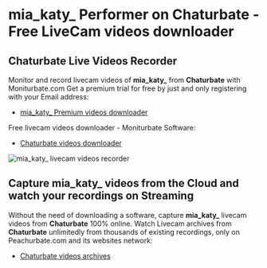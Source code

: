 # mia_katy_ Performer on Chaturbate - Free LiveCam videos downloader

## Chaturbate Live Videos Recorder

Monitor and record livecam videos of **mia_katy_** from **Chaturbate** with Moniturbate.com
Get a premium trial for free by just and only registering with your Email address:
* [mia_katy_ Premium videos downloader](https://moniturbate.com/request-demo-licence-key.html)

Free livecam videos downloader - Moniturbate Software:
* [Chaturbate videos downloader](https://moniturbate.com/moniturbate-download-software.html)

![mia_katy_ livecam videos recorder](https://peachurnet.com/templates/moniturbate-software.png)


## Capture mia_katy_ videos from the Cloud and watch your recordings on Streaming

Without the need of downloading a software, capture **mia_katy_** livecam videos from **Chaturbate** 100% online.
Watch Livecam archives from **Chaturbate** unlimitedly from thousands of existing recordings, only on Peachurbate.com and its websites network:
* [Chaturbate videos archives](https://peachurnet.com/)